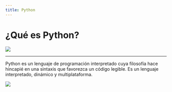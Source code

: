```yaml
---
title: Python
---
```


# ¿Qué es Python?

<img src="https://cdn.computerhoy.com/sites/navi.axelspringer.es/public/media/image/2023/04/raspberry-lanza-editor-codigo-aprender-python-lenguaje-ia-3008158.jpg" class="center">

---

Python es un lenguaje de programación interpretado cuya filosofía hace hincapié en una sintaxis que favorezca un código legible. Es un lenguaje interpretado, dinámico y multiplataforma.

<img src="https://miro.medium.com/v2/resize:fit:640/1*ubF-6Kv8vIltyIztf9fyrQ.png" class="center">